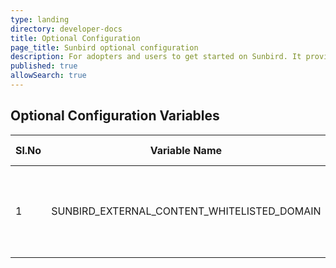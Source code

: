 ```yaml
---
type: landing
directory: developer-docs
title: Optional Configuration
page_title: Sunbird optional configuration
description: For adopters and users to get started on Sunbird. It provides the list of optional configuration that need to be done.
published: true
allowSearch: true
---
```

## Optional Configuration Variables 

|Sl.No|Variable Name|Description|Default Value|
|-----|:-----------:|:---------:|:-----------:|
|1|SUNBIRD_EXTERNAL_CONTENT_WHITELISTED_DOMAIN|This is a comma separated domain names that are whitelisted|Youtube.com